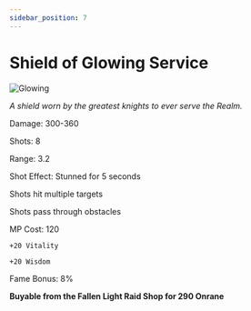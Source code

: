 ```yaml
---
sidebar_position: 7
---
```


# Shield of Glowing Service

![Glowing](https://vwiki.valorserver.com/api/item/picture/shield%20of%20glowing%20service)

<i>A shield worn by the greatest knights to ever serve the Realm.</i>

Damage: 300-360

Shots: 8

Range: 3.2

Shot Effect: Stunned for 5 seconds

Shots hit multiple targets

Shots pass through obstacles

MP Cost: 120

    +20 Vitality
    
    +20 Wisdom

Fame Bonus: 8%

**Buyable from the Fallen Light Raid Shop for 290 Onrane**
